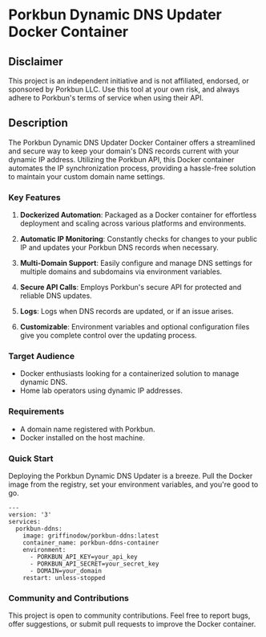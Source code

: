 # Porkbun Dynamic DNS Updater Docker Container

## Disclaimer

This project is an independent initiative and is not affiliated, endorsed, or sponsored by Porkbun LLC. Use this tool at your own risk, and always adhere to Porkbun's terms of service when using their API.

## Description

The Porkbun Dynamic DNS Updater Docker Container offers a streamlined and secure way to keep your domain's DNS records current with your dynamic IP address. Utilizing the Porkbun API, this Docker container automates the IP synchronization process, providing a hassle-free solution to maintain your custom domain name settings.

### Key Features

1. **Dockerized Automation**: Packaged as a Docker container for effortless deployment and scaling across various platforms and environments.

2. **Automatic IP Monitoring**: Constantly checks for changes to your public IP and updates your Porkbun DNS records when necessary.

3. **Multi-Domain Support**: Easily configure and manage DNS settings for multiple domains and subdomains via environment variables.

4. **Secure API Calls**: Employs Porkbun's secure API for protected and reliable DNS updates.

5. **Logs**: Logs when DNS records are updated, or if an issue arises.

6. **Customizable**: Environment variables and optional configuration files give you complete control over the updating process.

### Target Audience

- Docker enthusiasts looking for a containerized solution to manage dynamic DNS.
- Home lab operators using dynamic IP addresses.

### Requirements

- A domain name registered with Porkbun.
- Docker installed on the host machine.

### Quick Start

Deploying the Porkbun Dynamic DNS Updater is a breeze. Pull the Docker image from the registry, set your environment variables, and you're good to go.

```
---
version: '3'
services:
  porkbun-ddns:
    image: griffinodow/porkbun-ddns:latest
    container_name: porkbun-ddns-container
    environment:
      - PORKBUN_API_KEY=your_api_key
      - PORKBUN_API_SECRET=your_secret_key
      - DOMAIN=your_domain
    restart: unless-stopped
```

### Community and Contributions

This project is open to community contributions. Feel free to report bugs, offer suggestions, or submit pull requests to improve the Docker container.
